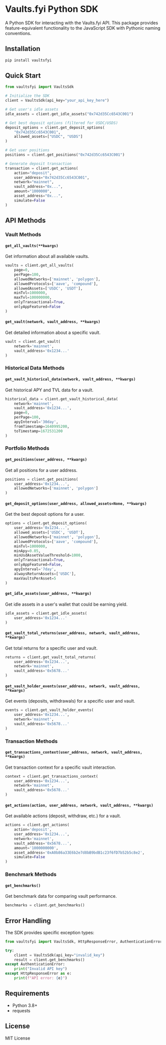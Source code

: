 # Vaults.fyi Python SDK

A Python SDK for interacting with the Vaults.fyi API. This package provides feature-equivalent functionality to the JavaScript SDK with Pythonic naming conventions.

## Installation

```bash
pip install vaultsfyi
```

## Quick Start

```python
from vaultsfyi import VaultsSdk

# Initialize the SDK
client = VaultsSdk(api_key="your_api_key_here")

# Get user's idle assets
idle_assets = client.get_idle_assets("0x742d35Cc6543C001")

# Get best deposit options (filtered for USDC/USDS)
deposit_options = client.get_deposit_options(
    "0x742d35Cc6543C001",
    allowed_assets=["USDC", "USDS"]
)

# Get user positions
positions = client.get_positions("0x742d35Cc6543C001")

# Generate deposit transaction
transaction = client.get_actions(
    action="deposit",
    user_address="0x742d35Cc6543C001",
    network="mainnet",
    vault_address="0x...",
    amount="1000000",
    asset_address="0x...",
    simulate=False
)
```

## API Methods

### Vault Methods

#### `get_all_vaults(**kwargs)`
Get information about all available vaults.

```python
vaults = client.get_all_vaults(
    page=0,
    perPage=100,
    allowedNetworks=['mainnet', 'polygon'],
    allowedProtocols=['aave', 'compound'],
    allowedAssets=['USDC', 'USDT'],
    minTvl=1000000,
    maxTvl=100000000,
    onlyTransactional=True,
    onlyAppFeatured=False
)
```

#### `get_vault(network, vault_address, **kwargs)`
Get detailed information about a specific vault.

```python
vault = client.get_vault(
    network='mainnet',
    vault_address='0x1234...'
)
```

### Historical Data Methods

#### `get_vault_historical_data(network, vault_address, **kwargs)`
Get historical APY and TVL data for a vault.

```python
historical_data = client.get_vault_historical_data(
    network='mainnet',
    vault_address='0x1234...',
    page=0,
    perPage=100,
    apyInterval='30day',
    fromTimestamp=1640995200,
    toTimestamp=1672531200
)
```

### Portfolio Methods

#### `get_positions(user_address, **kwargs)`
Get all positions for a user address.

```python
positions = client.get_positions(
    user_address='0x1234...',
    allowedNetworks=['mainnet', 'polygon']
)
```

#### `get_deposit_options(user_address, allowed_assets=None, **kwargs)`
Get the best deposit options for a user.

```python
options = client.get_deposit_options(
    user_address='0x1234...',
    allowed_assets=['USDC', 'USDT'],
    allowedNetworks=['mainnet', 'polygon'],
    allowedProtocols=['aave', 'compound'],
    minTvl=1000000,
    minApy=0.05,
    minUsdAssetValueThreshold=1000,
    onlyTransactional=True,
    onlyAppFeatured=False,
    apyInterval='7day',
    alwaysReturnAssets=['USDC'],
    maxVaultsPerAsset=5
)
```

#### `get_idle_assets(user_address, **kwargs)`
Get idle assets in a user's wallet that could be earning yield.

```python
idle_assets = client.get_idle_assets(
    user_address='0x1234...'
)
```

#### `get_vault_total_returns(user_address, network, vault_address, **kwargs)`
Get total returns for a specific user and vault.

```python
returns = client.get_vault_total_returns(
    user_address='0x1234...',
    network='mainnet',
    vault_address='0x5678...'
)
```

#### `get_vault_holder_events(user_address, network, vault_address, **kwargs)`
Get events (deposits, withdrawals) for a specific user and vault.

```python
events = client.get_vault_holder_events(
    user_address='0x1234...',
    network='mainnet',
    vault_address='0x5678...'
)
```

### Transaction Methods

#### `get_transactions_context(user_address, network, vault_address, **kwargs)`
Get transaction context for a specific vault interaction.

```python
context = client.get_transactions_context(
    user_address='0x1234...',
    network='mainnet',
    vault_address='0x5678...'
)
```

#### `get_actions(action, user_address, network, vault_address, **kwargs)`
Get available actions (deposit, withdraw, etc.) for a vault.

```python
actions = client.get_actions(
    action='deposit',
    user_address='0x1234...',
    network='mainnet',
    vault_address='0x5678...',
    amount='1000000000',
    asset_address='0xA0b86a33E6b2e7d8bB9bdB1c23f6fD7b52b5c8e2',
    simulate=False
)
```

### Benchmark Methods

#### `get_benchmarks()`
Get benchmark data for comparing vault performance.

```python
benchmarks = client.get_benchmarks()
```



## Error Handling

The SDK provides specific exception types:

```python
from vaultsfyi import VaultsSdk, HttpResponseError, AuthenticationError

try:
    client = VaultsSdk(api_key="invalid_key")
    result = client.get_benchmarks()
except AuthenticationError:
    print("Invalid API key")
except HttpResponseError as e:
    print(f"API error: {e}")
```

## Requirements

- Python 3.8+
- requests


## License

MIT License